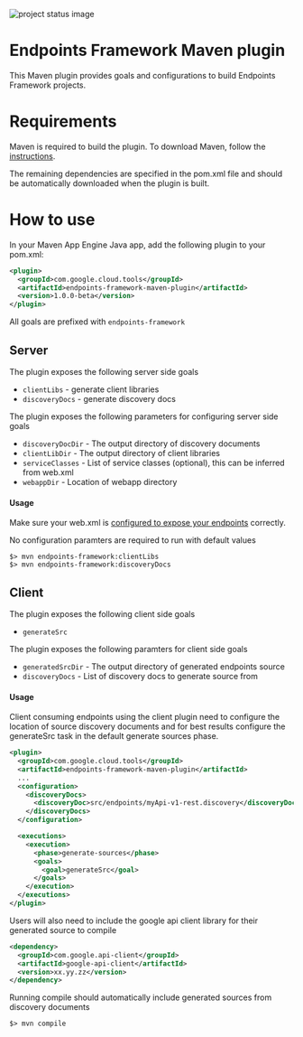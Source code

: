 ![project status image](https://img.shields.io/badge/stability-experimental-orange.svg)
# Endpoints Framework Maven plugin

This Maven plugin provides goals and configurations to build Endpoints Framework projects.

# Requirements

Maven is required to build the plugin. To download Maven, follow the [instructions](http://maven.apache.org/).

The remaining dependencies are specified in the pom.xml file and should be automatically downloaded when the plugin is built.

# How to use

In your Maven App Engine Java app, add the following plugin to your pom.xml:

```XML
<plugin>
  <groupId>com.google.cloud.tools</groupId>
  <artifactId>endpoints-framework-maven-plugin</artifactId>
  <version>1.0.0-beta</version>
</plugin>
```
All goals are prefixed with `endpoints-framework`

## Server

The plugin exposes the following server side goals
* `clientLibs` - generate client libraries
* `discoveryDocs` - generate discovery docs

The plugin exposes the following parameters for configuring server side goals
* `discoveryDocDir` - The output directory of discovery documents
* `clientLibDir` - The output directory of client libraries
* `serviceClasses` - List of service classes (optional), this can be inferred from web.xml
* `webappDir` - Location of webapp directory

#### Usage
Make sure your web.xml is [configured to expose your endpoints](https://cloud.google.com/endpoints/docs/frameworks/java/required_files) correctly.

No configuration paramters are required to run with default values
```
$> mvn endpoints-framework:clientLibs
$> mvn endpoints-framework:discoveryDocs
```

## Client

The plugin exposes the following client side goals
* `generateSrc`

The plugin exposes the following paramters for client side goals
* `generatedSrcDir` - The output directory of generated endpoints source
* `discoveryDocs` - List of discovery docs to generate source from

#### Usage
Client consuming endpoints using the client plugin need to configure the location
of source discovery documents and for best results configure the generateSrc task
in the default generate sources phase.

```XML
<plugin>
  <groupId>com.google.cloud.tools</groupId>
  <artifactId>endpoints-framework-maven-plugin</artifactId>
  ...
  <configuration>
    <discoveryDocs>
      <discoveryDoc>src/endpoints/myApi-v1-rest.discovery</discoveryDoc>
    </discoveryDocs>
  </configuration>

  <executions>
    <execution>
      <phase>generate-sources</phase>
      <goals>
        <goal>generateSrc</goal>
      </goals>
    </execution>
  </executions>
</plugin>
```

Users will also need to include the google api client library for their generated
source to compile

```XML
<dependency>
  <groupId>com.google.api-client</groupId>
  <artifactId>google-api-client</artifactId>
  <version>xx.yy.zz</version>
</dependency>
```

Running compile should automatically include generated sources from discovery documents
```
$> mvn compile
```
